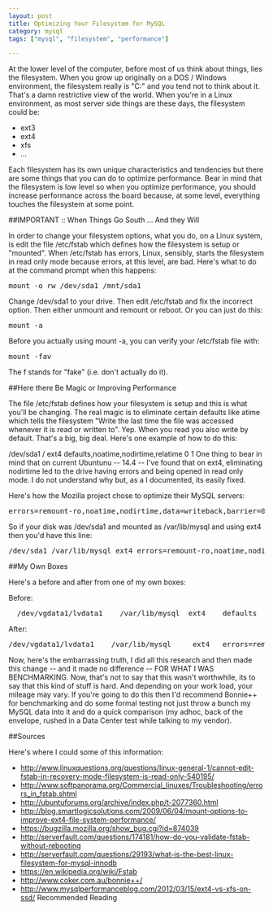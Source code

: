 ```yaml
---
layout: post
title: Optimizing Your Filesystem for MySQL
category: mysql
tags: ["mysql", "filesystem", "performance"]

---
```

At the lower level of the computer, before most of us think about things, lies the filesystem.  When you grow up originally on a DOS / Windows environment, the filesystem really is "C:\" and you tend not to think about it.  That's a damn restrictive view of the world.  When you're in a Linux environment, as most server side things are these days, the filesystem could be:

* ext3
* ext4
* xfs
* ...

Each filesystem has its own unique characteristics and tendencies but there are some things that you can do to optimize performance.  Bear in mind that the filesystem is low level so when you optimize performance, you should increase performance across the board because, at some level, everything touches the filesystem at some point.

##IMPORTANT :: When Things Go South … And they Will

In order to change your filesystem options, what you do, on a Linux system, is edit the file /etc/fstab which defines how the filesystem is setup or "mounted".  When /etc/fstab has errors, Linux, sensibly, starts the filesystem in read only mode because errors, at this level, are bad.  Here's what to do at the command prompt when this happens:

<pre>
mount -o rw /dev/sda1 /mnt/sda1  
</pre>

Change /dev/sda1 to your drive.  Then edit /etc/fstab and fix the incorrect option.  Then either unmount and remount or reboot.  Or you can just do this:

<pre>
mount -a
</pre>

Before you actually using mount -a, you can verify your /etc/fstab file with:

<pre>
mount -fav
</pre>

The f stands for "fake" (i.e. don't actually do it).

##Here there Be Magic or Improving Performance

The file /etc/fstab defines how your filesystem is setup and this is what you'll be changing.  The real magic is to eliminate certain defaults like atime which tells the filesystem "Write the last time the file was accessed whenever it is read or written to".  Yep.  When you read you also write by default.  That's a big, big deal.  Here's one example of how to do this:

/dev/sda1 / ext4 defaults,noatime,nodirtime,relatime 0 1
One thing to bear in mind that on current Ubuntunu -- 14.4 -- I've found that on ext4, eliminating nodirtime led to the drive having errors and being opened in read only mode.  I do not understand why but, as a I documented, its easily fixed.

Here's how the Mozilla project chose to optimize their MySQL servers:

<pre>
errors=remount-ro,noatime,nodirtime,data=writeback,barrier=0,nobh,dioread_nolock 0 1
</pre>

So if your disk was /dev/sda1 and mounted as /var/lib/mysql and using ext4 then you'd have this line:

<pre>
/dev/sda1 /var/lib/mysql ext4 errors=remount-ro,noatime,nodirtime,data=writeback,barrier=0,nobh,dioread_nolock 0 1 
</pre>

##My Own Boxes

Here's a before and after from one of my own boxes:

Before:

<pre>
  /dev/vgdata1/lvdata1    /var/lib/mysql  ext4    defaults        0       1
</pre>
After:

<pre>
/dev/vgdata1/lvdata1    /var/lib/mysql     ext4   errors=remount-ro,noatime,data=writeback,barrier=0,nobh,dioread_nolock 0 1
</pre>

Now, here's the embarrassing truth, I did all this research and then made this change -- and it made no difference -- FOR WHAT I WAS BENCHMARKING.  Now, that's not to say that this wasn't worthwhile, its to say that this kind of stuff is hard.  And depending on your work load, your mileage may vary.  If you're going to do this then I'd recommend Bonnie++ for benchmarking and do some formal testing not just throw a bunch my MySQL data into it and do a quick comparison (my adhoc, back of the envelope, rushed in a Data Center test while talking to my vendor).

##Sources

Here's where I could some of this information:

* http://www.linuxquestions.org/questions/linux-general-1/cannot-edit-fstab-in-recovery-mode-filesystem-is-read-only-540195/
* http://www.softpanorama.org/Commercial_linuxes/Troubleshooting/errors_in_fstab.shtml
* http://ubuntuforums.org/archive/index.php/t-2077360.html
* http://blog.smartlogicsolutions.com/2009/06/04/mount-options-to-improve-ext4-file-system-performance/
* https://bugzilla.mozilla.org/show_bug.cgi?id=874039
* http://serverfault.com/questions/174181/how-do-you-validate-fstab-without-rebooting
* http://serverfault.com/questions/29193/what-is-the-best-linux-filesystem-for-mysql-innodb
* https://en.wikipedia.org/wiki/Fstab
* http://www.coker.com.au/bonnie++/
* http://www.mysqlperformanceblog.com/2012/03/15/ext4-vs-xfs-on-ssd/  Recommended Reading
 

 

 